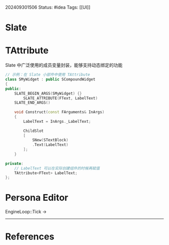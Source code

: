 202409301506
Status: #idea
Tags: [[UI]]
# Slate
# TAttribute
Slate 中广泛使用的成员变量封装，能够支持动态绑定的功能
``` C++
// 示例：在 Slate 小部件中使用 TAttribute  
class SMyWidget : public SCompoundWidget  
{  
public:  
    SLATE_BEGIN_ARGS(SMyWidget) {}  
        SLATE_ATTRIBUTE(FText, LabelText)  
    SLATE_END_ARGS()  
  
    void Construct(const FArguments& InArgs)  
    {  
        LabelText = InArgs._LabelText;  
  
        ChildSlot  
        [  
            SNew(STextBlock)  
            .Text(LabelText)  
        ];  
    }  
  
private:
	// LabelText 可以在实际创建组件的时候再赋值
    TAttribute<FText> LabelText;  
};
```

# Persona Editor
EngineLoop::Tick -> 

---
# References